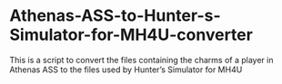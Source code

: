 # Athenas-ASS-to-Hunter-s-Simulator-for-MH4U-converter
This is a script to convert the files containing the charms of a player in Athenas ASS to the files used by Hunter’s Simulator for MH4U
